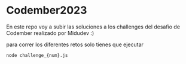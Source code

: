 # Codember2023
En este repo voy a subir las soluciones a los challenges del desafio de Codember realizado por Midudev :)

para correr los diferentes retos solo tienes que ejecutar  

``node challenge_{num}.js``
